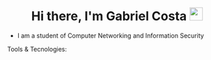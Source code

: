 <h1 align="center"> Hi there, I'm Gabriel Costa <img src="https://media.giphy.com/media/hvRJCLFzcasrR4ia7z/giphy.gif" width="30px"> </h1>

- I am a student of Computer Networking and Information Security

<p> Tools & Tecnologies: 

</p>

<!---
Hykato-M3G/README is a ✨ special ✨ repository because its `README.md` (this file) appears on your GitHub profile.
You can click the Preview link to take a look at your changes.
--->



